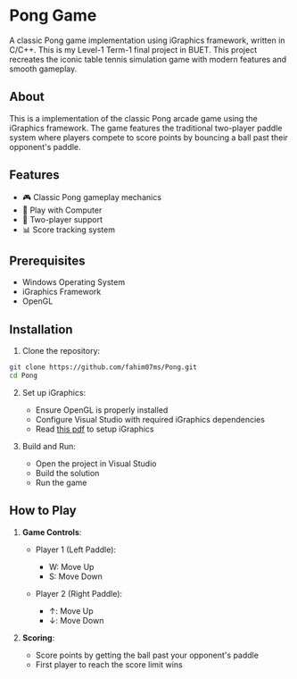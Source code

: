 # Pong Game

A classic Pong game implementation using iGraphics framework, written in C/C++. This is my Level-1 Term-1 final project in BUET. This project recreates the iconic table tennis simulation game with modern features and smooth gameplay.

## About

This is a implementation of the classic Pong arcade game using the iGraphics framework. The game features the traditional two-player paddle system where players compete to score points by bouncing a ball past their opponent's paddle.

## Features

- 🎮 Classic Pong gameplay mechanics
- 🤖 Play with Computer
- 🏓 Two-player support
- 📊 Score tracking system

## Prerequisites

- Windows Operating System
- iGraphics Framework
- OpenGL

## Installation

1. Clone the repository:
```bash
git clone https://github.com/fahim07ms/Pong.git
cd Pong
```

2. Set up iGraphics:
   - Ensure OpenGL is properly installed
   - Configure Visual Studio with required iGraphics dependencies
   - Read [this pdf](https://drive.google.com/drive/folders/1MtlOljKJ8tggZ88yQlx20Oqq2BjH04Qi) to setup iGraphics

3. Build and Run:
   - Open the project in Visual Studio
   - Build the solution
   - Run the game

## How to Play

1. **Game Controls**:
   - Player 1 (Left Paddle):
     - W: Move Up
     - S: Move Down
   
   - Player 2 (Right Paddle):
     - ↑: Move Up
     - ↓: Move Down

2. **Scoring**:
   - Score points by getting the ball past your opponent's paddle
   - First player to reach the score limit wins
     
